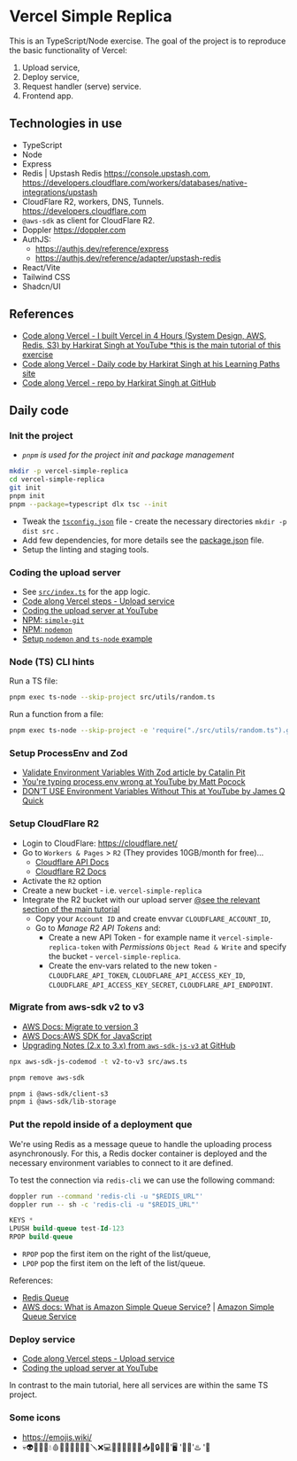 # Vercel Simple Replica

This is an TypeScript/Node exercise. The goal of the project is to reproduce the basic functionality of Vercel:

1. Upload service,
2. Deploy service,
3. Request handler (serve) service.
4. Frontend app.

## Technologies in use

- TypeScript
- Node
- Express
- Redis | Upstash Redis <https://console.upstash.com>, <https://developers.cloudflare.com/workers/databases/native-integrations/upstash>
- CloudFlare R2, workers, DNS, Tunnels. <https://developers.cloudflare.com>
- `@aws-sdk` as client for CloudFlare R2.
- Doppler <https://doppler.com>
- AuthJS:
  - <https://authjs.dev/reference/express>
  - <https://authjs.dev/reference/adapter/upstash-redis>
- React/Vite
- Tailwind CSS
- Shadcn/UI

## References

- [Code along Vercel - I built Vercel in 4 Hours (System Design, AWS, Redis, S3) by Harkirat Singh at YouTube \*this is the main tutorial of this exercise](https://youtu.be/c8_tafixiAs?si=WI9AJLQdzQZO0r3X)
- [Code along Vercel - Daily code by Harkirat Singh at his Learning Paths site](https://projects.100xdevs.com/tracks/ZSQI8YNE0iL6sT1hJpts/vercel-1)
- [Code along Vercel - repo by Harkirat Singh at GitHub](https://projects.100xdevs.com/tracks/ZSQI8YNE0iL6sT1hJpts/vercel-1)

## Daily code

### Init the project

- _`pnpm` is used for the project init and package management_

```bash
mkdir -p vercel-simple-replica
cd vercel-simple-replica
git init
pnpm init
pnpm --package=typescript dlx tsc --init
```

- Tweak the [`tsconfig.json`](tsconfig.json) file - create the necessary directories `mkdir -p dist src` .
- Add few dependencies, for more details see the [package.json](package.json) file.
- Setup the linting and staging tools.

### Coding the upload server

- See [`src/index.ts`](src/index.ts) for the app logic.
- [Code along Vercel steps - Upload service](https://projects.100xdevs.com/tracks/ZSQI8YNE0iL6sT1hJpts/vercel-1)
- [Coding the upload server at YouTube](https://www.youtube.com/watch?v=c8_tafixiAs&t=1507s)
- [NPM: `simple-git`](https://www.npmjs.com/package/simple-git)
- [NPM: `nodemon`](https://www.npmjs.com/package/nodemon)
- [Setup `nodemon` and `ts-node` example](https://khalilstemmler.com/blogs/typescript/node-starter-project/#Cold-reloading)

### Node (TS) CLI hints

Run a TS file:

```bash
pnpm exec ts-node --skip-project src/utils/random.ts
```

Run a function from a file:

```bash
pnpm exec ts-node --skip-project -e 'require("./src/utils/random.ts").generateId()'
```

### Setup ProcessEnv and Zod

- [Validate Environment Variables With Zod article by Catalin Pit](https://catalins.tech/validate-environment-variables-with-zod/)
- [You're typing process.env wrong at YouTube by Matt Pocock](https://www.youtube.com/watch?v=q1im-hMlKhM)
- [DON'T USE Environment Variables Without This at YouTube by James Q Quick](https://www.youtube.com/watch?v=dCzNA9nUxuo)

### Setup CloudFlare R2

- Login to CloudFlare: <https://cloudflare.net/>
- Go to `Workers & Pages` > `R2` (They provides 10GB/month for free)...
  - [Cloudflare API Docs](https://developers.cloudflare.com/api/)
  - [Cloudflare R2 Docs](https://developers.cloudflare.com/r2/)
- Activate the `R2` option
- Create a new bucket - i.e. `vercel-simple-replica`
- Integrate the R2 bucket with our upload server [@see the relevant section of the main tutorial](https://youtu.be/c8_tafixiAs?si=5UkwO9I-ZtrtnqkL&t=3582)
  - Copy your `Account ID` and create envvar `CLOUDFLARE_ACCOUNT_ID`,
  - Go to _Manage R2 API Tokens_ and:
    - Create a new API Token - for example name it `vercel-simple-replica-token` with _Permissions_ `Object Read & Write` and specify the bucket - `vercel-simple-replica`.
    - Create the env-vars related to the new token - `CLOUDFLARE_API_TOKEN`, `CLOUDFLARE_API_ACCESS_KEY_ID`, `CLOUDFLARE_API_ACCESS_KEY_SECRET`, `CLOUDFLARE_API_ENDPOINT`.

### Migrate from aws-sdk v2 to v3

- [AWS Docs: Migrate to version 3](https://docs.aws.amazon.com/sdk-for-javascript/v3/developer-guide/migrating.html)
- [AWS Docs:AWS SDK for JavaScript](https://docs.aws.amazon.com/sdk-for-javascript/v3/developer-guide/getting-started-nodejs.html)
- [Upgrading Notes (2.x to 3.x) from `aws-sdk-js-v3` at GitHub](https://github.com/aws/aws-sdk-js-v3/blob/main/UPGRADING.md)

```bash
npx aws-sdk-js-codemod -t v2-to-v3 src/aws.ts

pnpm remove aws-sdk

pnpm i @aws-sdk/client-s3
pnpm i @aws-sdk/lib-storage
```

### Put the repoId inside of a deployment que

We're using Redis as a message queue to handle the uploading process asynchronously.
For this, a Redis docker container is deployed and the necessary environment variables to connect to it are defined.

To test the connection via `redis-cli` we can use the following command:

```bash
doppler run --command 'redis-cli -u "$REDIS_URL"'
doppler run -- sh -c 'redis-cli -u "$REDIS_URL"'
```

```sql
KEYS *
LPUSH build-queue test-Id-123
RPOP build-queue
```

- `RPOP` pop the first item on the right of the list/queue,
- `LPOP` pop the first item on the left of the list/queue.

References:

- [Redis Queue](https://redis.com/glossary/redis-queue/)
- [AWS docs: What is Amazon Simple Queue Service?](https://docs.aws.amazon.com/AWSSimpleQueueService/latest/SQSDeveloperGuide/welcome.html) | [Amazon Simple Queue Service](https://aws.amazon.com/sqs/)

### Deploy service

- [Code along Vercel steps - Upload service](https://projects.100xdevs.com/tracks/ZSQI8YNE0iL6sT1hJpts/vercel-2)
- [Coding the upload server at YouTube](https://www.youtube.com/watch?v=c8_tafixiAs&t=4905s)

In contrast to the main tutorial, here all services are within the same TS project.

### Some icons

- <https://emojis.wiki/>
- 💀👽🎩🤖👦💧🩸🚀🚗🔧🔩🔨🔧🪛❌💻🧲🧭🎲💾🔔🔗📥⛲🔒🧰🧊'🖥 '🧬🐾'♨️ '🌵
